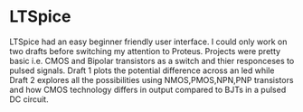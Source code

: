 # LTSpice
LTSpice had an easy beginner friendly user interface. I could only work on two drafts before switching my attention to Proteus. Projects were pretty basic i.e. CMOS and Bipolar transistors as a switch and thier responceses to pulsed signals. Draft 1 plots the potential difference across an led while Draft 2 explores all the possibilities using NMOS,PMOS,NPN,PNP transistors and how CMOS technology differs in output compared to BJTs in a pulsed DC circuit.
